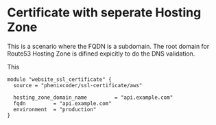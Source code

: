 # Certificate with seperate Hosting Zone

This is a scenario where the FQDN is a subdomain. The root domain for Route53 Hosting Zone is difined expicitly to do the DNS validation.

This
```hcl
module "website_ssl_certificate" {
  source = "phenixcoder/ssl-certificate/aws"

  hosting_zone_domain_name         = "api.example.com"
  fqdn         = "api.example.com"
  environment  = "production"
}
```